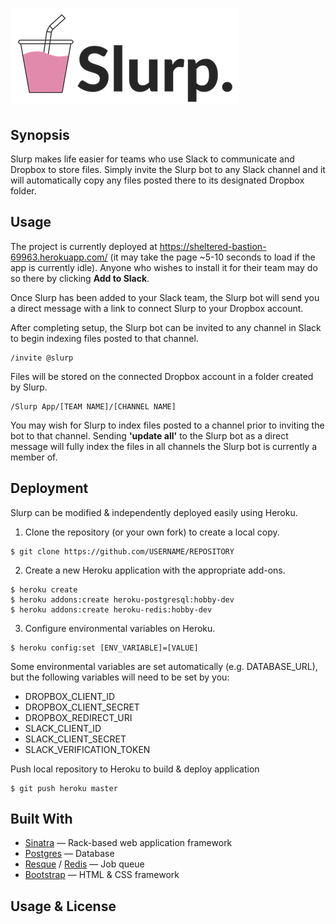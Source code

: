 # ![slurp_app](public/img/LogoBig.png)

## Synopsis
Slurp makes life easier for teams who use Slack to communicate and Dropbox to store files. Simply invite the Slurp bot to any Slack channel and it will automatically copy any files posted there to its designated Dropbox folder.

## Usage
The project is currently deployed at https://sheltered-bastion-69963.herokuapp.com/ (it may take the page ~5-10 seconds to load if the app is currently idle). Anyone who wishes to install it for their team may do so there by clicking **Add to Slack**.

Once Slurp has been added to your Slack team, the Slurp bot will send you a direct message with a link to connect Slurp to your Dropbox account.

After completing setup, the Slurp bot can be invited to any channel in Slack to begin indexing files posted to that channel.  
  ```
  /invite @slurp
  ```

Files will be stored on the connected Dropbox account in a folder created by Slurp.  
  ```
  /Slurp App/[TEAM NAME]/[CHANNEL NAME]
  ```
You may wish for Slurp to index files posted to a channel prior to inviting the bot to that channel. Sending **'update all'** to the Slurp bot as a direct message will fully index the files in all channels the Slurp bot is currently a member of.

## Deployment
Slurp can be modified & independently deployed easily using Heroku.

1. Clone the repository (or your own fork) to create a local copy.  
  ```
  $ git clone https://github.com/USERNAME/REPOSITORY
  ```

2. Create a new Heroku application with the appropriate add-ons.
```
$ heroku create
$ heroku addons:create heroku-postgresql:hobby-dev
$ heroku addons:create heroku-redis:hobby-dev
```
3. Configure environmental variables on Heroku.
```
$ heroku config:set [ENV_VARIABLE]=[VALUE]
```
Some environmental variables are set automatically (e.g. DATABASE_URL), but the following variables will need to be set by you:
* DROPBOX_CLIENT_ID
* DROPBOX_CLIENT_SECRET
* DROPBOX_REDIRECT_URI
* SLACK_CLIENT_ID
* SLACK_CLIENT_SECRET
* SLACK_VERIFICATION_TOKEN

Push local repository to Heroku to build & deploy application
```
$ git push heroku master
```



## Built With
* [Sinatra](http://www.sinatrarb.com/) — Rack-based web application framework
* [Postgres](https://www.postgresql.org/) — Database
* [Resque](https://github.com/resque/resque) / [Redis](https://redis.io/) — Job queue
* [Bootstrap](http://getbootstrap.com/) — HTML & CSS framework

## Usage & License
